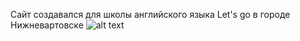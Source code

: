 Сайт создавался для школы английского языка Let's go в городе Нижневартовске
![alt text](assets/img/full.png)
